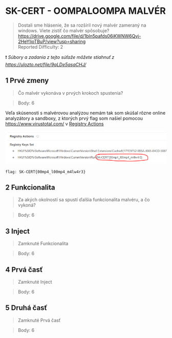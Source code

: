 # SK-CERT - OOMPALOOMPA MALVÉR
> Dostali sme hlásenie, že sa rozšíril nový malvér zameraný na windows. Viete zistiť čo malvér spôsobuje? https://drive.google.com/file/d/1bln5pafds06iKWNW6Qvj-2HeYIioTBuP/view?usp=sharing <br/>
Reported Difficulty: 2

:exclamation: *Súbory a zadania z tejto súťaže môžete stiahnuť z https://ulozto.net/file/9qLDe5asaCHJ/*

## 1 Prvé zmeny
> Čo malvér vykonáva v prvých krokoch spustenia?

> Body: 6

Veľa skúsenosti s malvérovou analýzou nemám tak som skúšal rôzne online analyzátory a sandboxy, z ktorých prvý flag som našiel pomocou https://www.virustotal.com/ v [Registry Actions](https://www.virustotal.com/gui/file/62b1327647a984698242c8ef7cbd8502cc5ba8f5e2a8bd5975104c8bec2ec519/behavior/Microsoft%20Sysinternals)

![](images/2022-05-10-14-37-14.png)


```
flag: SK-CERT{00mp4_l00mp4_m4lw4r3}
```

## 2 Funkcionalita
>  Za akých okolností sa spustí ďalšia funkcionalita malvéru, a čo vykoná?

> Body: 6

## 3 Inject
> Zamknuté Funkcionalita

> Body: 6

## 4 Prvá časť
> Zamknuté Inject

> Body: 6

## 5 Druhá časť
> Zamknuté Prvá časť

> Body: 6
